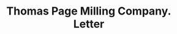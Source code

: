 ---
doi: 10.7916/D8HH7X14
date_other: '1916'
date_other_textual: '1916'
form: correspondence
genre:
- Letters (correspondence)
name:
- Thomas Page Milling Company
object_in_context_url: https://biggert.cul.columbia.edu/items/view/ave_biggert_00303
subject_hierarchical_geographic:
- North Topeka, Kansas, United States
subject_name:
- Thomas Page Milling Company
title: Thomas Page Milling Company. Letter
sort_title: Thomas Page Milling Company. Letter
call_number: ave_biggert_00303
coordinates:
- 39.07222222222222,-95.66694444444445
pid: ave_biggert_00303
identifiers: ave_biggert_00303
thumbnail: https://derivativo-3.library.columbia.edu/iiif/2/ldpd:344245/full/!256,256/0/native.jpg
permalink: /biggert/ave_biggert_00303/
layout: iiif-image-page
---